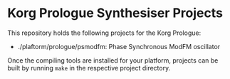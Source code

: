 # Korg Prologue Synthesiser Projects

This repository holds the following projects for the Korg Prologue:

- ./plaftorm/prologue/psmodfm:  Phase Synchronous ModFM oscillator

Once the compiling tools are installed for your platform, projects can be built by running `make` in the respective project directory.


